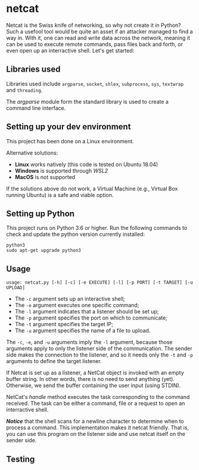 # netcat

Netcat is the Swiss knife of networking, so why not create it
in Python? Such a usefool tool would be quite an asset if an
attacker managed to find a way in. With it, one can read and 
write data across the network, meaning it can be used to
execute remote commands, pass files back and forth, or
even open up an interractive shell. Let's get started:

## Libraries used

Libraries used include `argparse`, `socket`, `shlex`, 
`subprocess`, `sys`, `textwrap` and `threading`.

The *argparse* module form the standard library is used to
create a command line interface. 

## Setting up your dev environment

This project has been done on a Linux environment.

Alternative solutions:
- **Linux** works natively (this code is tested on Ubuntu 18.04)
- **Windows** is supported through *WSL2*
- **MacOS** is not supported

If the solutions above do not work, a Virtual Machine 
(e.g., Virtual Box running Ubuntu) is a safe and viable option.

## Setting up Python

This project runs on Python 3.6 or higher. Run the following 
commands to check and update the python version currently installed:

`python3`\
`sudo apt-get upgrade python3`

## Usage
`usage: netcat.py [-h] [-c] [-e EXECUTE] [-l] [-p PORT] [-t TARGET] [-u UPLOAD]`

- The `-c` argument sets up an interactive shell;
- The `-e` argument executes one specific command;
- The `-l` argument indicates that a listener should be set up;
- The `-p` argument specifies the port on which to communicate;
- The `-t` argument specifies the target IP;
- The `-u` argument specifies the name of a file to upload.

The `-c`, `-e`, and `-u` arguments imply the `-l` argument, 
because those arguments apply to only the listener side of the 
communication. The sender side makes the connection to the
listener, and so it needs only the `-t` and `-p` arguments to 
define the target listener.

If Netcat is set up as a listener, a NetCat object is invoked
with an empty buffer string. In other words, there is no
need to send anything (yet). Otherwise, we send the buffer
containing the user input (using STDIN).

NetCat's *handle* method executes the task corresponding to the 
command received. The task can be either a command, file or
a request to open an interractive shell.

***Notice*** that the shell scans for a newline character to
determine when to process a command. This implementation makes
it netcat friendly. That is, you can use this program on the 
listener side and use netcat itself on the sender side.

## Testing

